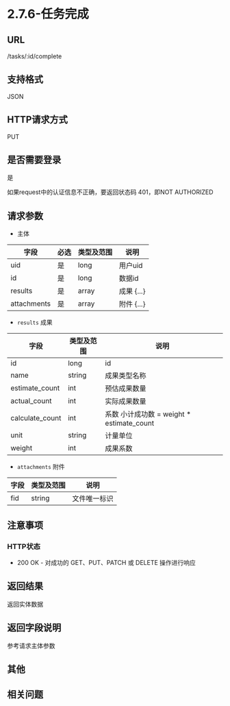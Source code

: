 # 2.7.6-任务完成

## URL

/tasks/:id/complete

## 支持格式

JSON

## HTTP请求方式

PUT

## 是否需要登录

是

如果request中的认证信息不正确，要返回状态码 401，即NOT AUTHORIZED

## 请求参数

- 主体

字段 | 必选 | 类型及范围 | 说明
----|------|----------|-------------
uid                 |   是   | long    | 用户uid
id                  |   是   | long    | 数据id
results             |   是   | array   | 成果 {...}
attachments         |   是   | array   | 附件 {...}

- `results` 成果

字段 | 类型及范围 | 说明
----|----------|-------------
id                 | long       | id
name               | string     | 成果类型名称
estimate_count     | int        | 预估成果数量
actual_count       | int        | 实际成果数量
calculate_count    | int        | 系数 小计成功数 = weight * estimate_count
unit               | string     | 计量单位
weight             | int        | 成果系数

- `attachments` 附件

字段 | 类型及范围 | 说明
----|----------|-------------
fid             | string  | 文件唯一标识

## 注意事项

### HTTP状态

- 200 OK - 对成功的 GET、PUT、PATCH 或 DELETE 操作进行响应

## 返回结果

返回实体数据

## 返回字段说明

参考请求主体参数

## 其他

## 相关问题

